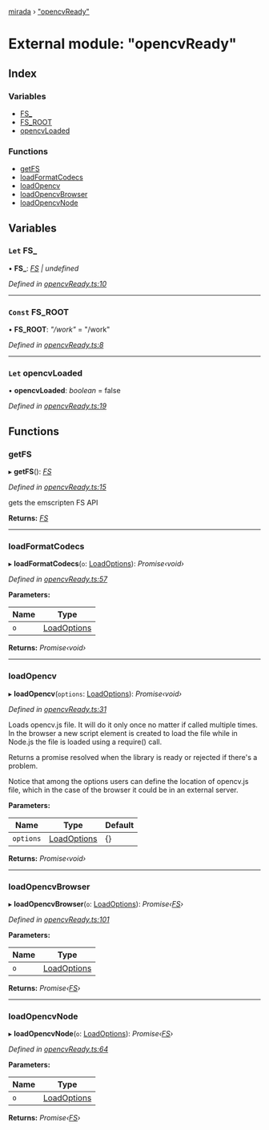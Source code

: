 [mirada](../README.md) › ["opencvReady"](_opencvready_.md)

# External module: "opencvReady"


## Index

### Variables

* [FS_](_opencvready_.md#let-fs_)
* [FS_ROOT](_opencvready_.md#const-fs_root)
* [opencvLoaded](_opencvready_.md#let-opencvloaded)

### Functions

* [getFS](_opencvready_.md#getfs)
* [loadFormatCodecs](_opencvready_.md#loadformatcodecs)
* [loadOpencv](_opencvready_.md#loadopencv)
* [loadOpencvBrowser](_opencvready_.md#loadopencvbrowser)
* [loadOpencvNode](_opencvready_.md#loadopencvnode)

## Variables

### `Let` FS_

• **FS_**: *[FS](../interfaces/_types_emscripten_.fs.md) | undefined*

*Defined in [opencvReady.ts:10](https://github.com/cancerberoSgx/mirada/blob/c8721d6/mirada/src/opencvReady.ts#L10)*

___

### `Const` FS_ROOT

• **FS_ROOT**: *"/work"* = "/work"

*Defined in [opencvReady.ts:8](https://github.com/cancerberoSgx/mirada/blob/c8721d6/mirada/src/opencvReady.ts#L8)*

___

### `Let` opencvLoaded

• **opencvLoaded**: *boolean* = false

*Defined in [opencvReady.ts:19](https://github.com/cancerberoSgx/mirada/blob/c8721d6/mirada/src/opencvReady.ts#L19)*

## Functions

###  getFS

▸ **getFS**(): *[FS](../interfaces/_types_emscripten_.fs.md)*

*Defined in [opencvReady.ts:15](https://github.com/cancerberoSgx/mirada/blob/c8721d6/mirada/src/opencvReady.ts#L15)*

gets the emscripten FS API

**Returns:** *[FS](../interfaces/_types_emscripten_.fs.md)*

___

###  loadFormatCodecs

▸ **loadFormatCodecs**(`o`: [LoadOptions](../interfaces/_types_mirada_.loadoptions.md)): *Promise‹void›*

*Defined in [opencvReady.ts:57](https://github.com/cancerberoSgx/mirada/blob/c8721d6/mirada/src/opencvReady.ts#L57)*

**Parameters:**

Name | Type |
------ | ------ |
`o` | [LoadOptions](../interfaces/_types_mirada_.loadoptions.md) |

**Returns:** *Promise‹void›*

___

###  loadOpencv

▸ **loadOpencv**(`options`: [LoadOptions](../interfaces/_types_mirada_.loadoptions.md)): *Promise‹void›*

*Defined in [opencvReady.ts:31](https://github.com/cancerberoSgx/mirada/blob/c8721d6/mirada/src/opencvReady.ts#L31)*

Loads opencv.js file. It will do it only once no matter if called multiple times.
In the browser a new script element is created to load the file while in Node.js
the file is loaded using a require() call.

Returns a promise resolved when the library is ready or rejected if there's a problem.

Notice that among the options users can define the location of opencv.js file, which
in the case of the browser it could be in an external server.

**Parameters:**

Name | Type | Default |
------ | ------ | ------ |
`options` | [LoadOptions](../interfaces/_types_mirada_.loadoptions.md) |  {} |

**Returns:** *Promise‹void›*

___

###  loadOpencvBrowser

▸ **loadOpencvBrowser**(`o`: [LoadOptions](../interfaces/_types_mirada_.loadoptions.md)): *Promise‹[FS](../interfaces/_types_emscripten_.fs.md)›*

*Defined in [opencvReady.ts:101](https://github.com/cancerberoSgx/mirada/blob/c8721d6/mirada/src/opencvReady.ts#L101)*

**Parameters:**

Name | Type |
------ | ------ |
`o` | [LoadOptions](../interfaces/_types_mirada_.loadoptions.md) |

**Returns:** *Promise‹[FS](../interfaces/_types_emscripten_.fs.md)›*

___

###  loadOpencvNode

▸ **loadOpencvNode**(`o`: [LoadOptions](../interfaces/_types_mirada_.loadoptions.md)): *Promise‹[FS](../interfaces/_types_emscripten_.fs.md)›*

*Defined in [opencvReady.ts:64](https://github.com/cancerberoSgx/mirada/blob/c8721d6/mirada/src/opencvReady.ts#L64)*

**Parameters:**

Name | Type |
------ | ------ |
`o` | [LoadOptions](../interfaces/_types_mirada_.loadoptions.md) |

**Returns:** *Promise‹[FS](../interfaces/_types_emscripten_.fs.md)›*